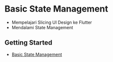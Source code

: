 # Basic State Management

- Mempelajari Slicing UI Design ke Flutter
- Mendalami State Management

## Getting Started
- [Basic State Management](https://buildwithangga.com/kelas/flutter-developer-basic-state-management)

